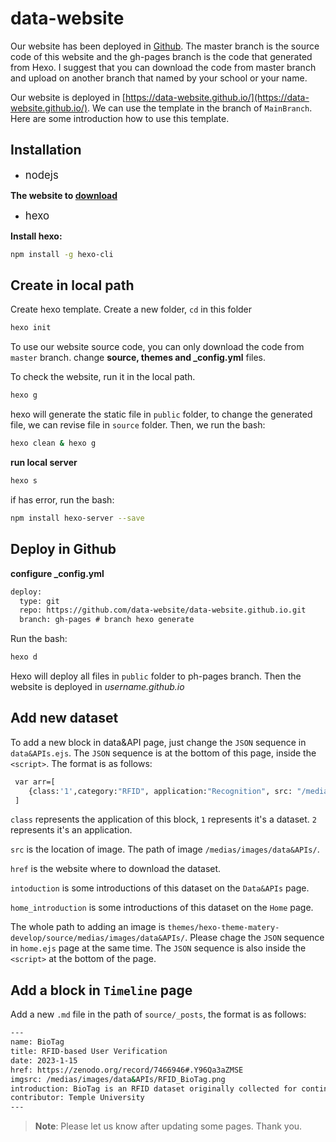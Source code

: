 # data-website


Our website has been deployed in [Github](https://github.com/data-website/data-website.github.io). The master branch is the source code of this website and the gh-pages branch is the code that generated from Hexo. I suggest that you can download the code from master branch and upload on another branch that named by your school or your name.

Our website is deployed in [https://data-website.github.io/](https://data-website.github.io/). We can use the template in the branch of `MainBranch`. Here are some introduction how to use this template.

## Installation

- <big>nodejs</big>

**The website to [download](https://nodejs.org/en/)**

- <big>hexo</big>

**Install hexo:**

``` bash
npm install -g hexo-cli
```

## Create in local path

Create hexo template. Create a new folder, `cd` in this folder

``` bash
hexo init
```

To use our website source code, you can only download the code from `master` branch. change **source, themes and _config.yml** files.


To check the website, run it in the local path.

``` bash
hexo g
```
hexo will generate the static file in `public` folder, to change the generated file, we can revise file in `source` folder. Then, we run the bash:

``` bash
hexo clean & hexo g
```

**run local server**

``` bash
hexo s
```

if has error, run the bash:

``` bash
npm install hexo-server --save
```

## Deploy in Github

**configure _config.yml**

```html
deploy:
  type: git
  repo: https://github.com/data-website/data-website.github.io.git
  branch: gh-pages # branch hexo generate
```

Run the bash:

```bash
hexo d
```

Hexo will deploy all files in `public` folder to ph-pages branch. Then the website is deployed in *username.github.io*

## Add new dataset

To add a new block in data&API page, just change the `JSON` sequence in `data&APIs.ejs`. The `JSON` sequence is at the bottom of this page, inside the `<script>`. The format is as follows:

```bash
 var arr=[
    {class:'1',category:"RFID", application:"Recognition", src: "/medias/images/data&APIs/RFID_BioTag.png", date:'Feb.2 2023', href: "https://zenodo.org/record/7466946#.Y96Qa3aZMSE",subtitle: "RFID-based User Verification",name:"BioTag",introduction:"BioTag RFID dataset is initially collected for continuous user verification. The dataset contains raw RFID samples from two RFID tags attached to the chest and abdomen of 10 participants. The RFID samples capture users' unique physiological characteristics, such as heartbeat and respiration patterns.",home_introduction:"BioTag is an RFID dataset originally collected for continuous user authentication based on unique biometrics in human respiration patterns. This dataset contains RFID raw data samples collected from two RFID tags attached to the chest and abdomen of 10 participants."},
 ]
 ```
 
`class` represents the application of this block, `1` represents it's a dataset. `2` represents it's an application. 
 
`src` is the location of image. The path of image `/medias/images/data&APIs/`. 

`href` is the website where to download the dataset.

`intoduction` is some introductions of this dataset on the `Data&APIs` page.

`home_introduction` is some introductions of this dataset on the `Home` page.

The whole path to adding an image is `themes/hexo-theme-matery-develop/source/medias/images/data&APIs/`. Please chage the `JSON` sequence in `home.ejs` page at the same time. The `JSON` sequence is also inside the `<script>` at the bottom of the page.

## Add a block in `Timeline` page

Add a new `.md` file in the path of `source/_posts`, the format is as follows:

```bash
---
name: BioTag
title: RFID-based User Verification
date: 2023-1-15
href: https://zenodo.org/record/7466946#.Y96Qa3aZMSE
imgsrc: /medias/images/data&APIs/RFID_BioTag.png
introduction: BioTag is an RFID dataset originally collected for continuous user authentication based on unique biometrics in human respiration patterns. This dataset contains RFID raw data samples collected from two RFID tags attached to the chest and abdomen of 10 participants.
contributor: Temple University
---
```


> **Note**: Please let us know after updating some pages. Thank you.
